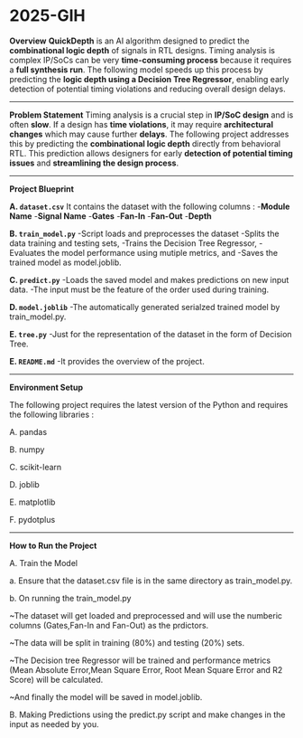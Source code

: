 # 2025-GIH

**Overview**
**QuickDepth** is an AI algorithm designed to predict the **combinational logic depth** of signals in RTL designs. Timing analysis is complex IP/SoCs can be very **time-consuming process** because it requires a **full synthesis run**. The following model speeds up this process by predicting the **logic depth using a Decision Tree Regressor**, enabling early detection of potential timing violations and reducing overall design delays.

---

**Problem Statement**
Timing analysis is a crucial step in **IP/SoC design** and is often **slow**.
If a design has **time violations**, it may require **architectural changes** which may cause further **delays**. 
The following project addresses this by predicting the **combinational logic depth** directly from behavioral RTL. This prediction allows designers for early **detection of potential timing issues** and **streamlining the design process**.

----

**Project Blueprint**

**A. `dataset.csv`**
It contains the dataset with the following columns :
-**Module Name**
-**Signal Name**
-**Gates**
-**Fan-In**
-**Fan-Out**
-**Depth**


**B. `train_model.py`**
-Script loads and preprocesses the dataset
-Splits the data training and testing sets, 
-Trains the Decision Tree Regressor, 
-Evaluates the model performance using mutiple metrics, and 
-Saves the trained model as model.joblib.

**C. `predict.py`**
-Loads the saved model and makes predictions on new input data. 
-The input must be the feature of the order used during training.

**D. `model.joblib`**
-The automatically generated serialzed trained model by train_model.py.

**E. `tree.py`**
-Just for the representation of the dataset in the form of Decision Tree.

**E. `README.md`** 
-It provides the overview of the project.

-----

**Environment Setup**

The following project requires the latest version of the Python and requires the following libraries :

A. pandas

B. numpy

C. scikit-learn

D. joblib

E. matplotlib

F. pydotplus

------

**How to Run the Project**

A. Train the Model

  a. Ensure that the dataset.csv file is in the same directory as train_model.py.
  
  b. On running the train_model.py 

~The dataset will get loaded and preprocessed and will use the numberic columns (Gates,Fan-In and Fan-Out) as the prdictors.

~The data will be split in training (80%) and testing (20%) sets.

~The Decision tree Regressor will be trained and performance metrics (Mean Absolute Error,Mean Square Error, Root Mean Square Error and R2 Score) will be calculated.

~And finally the model will be saved in model.joblib.

B. Making Predictions using the predict.py script and make changes in the input as needed by you.
  
  
